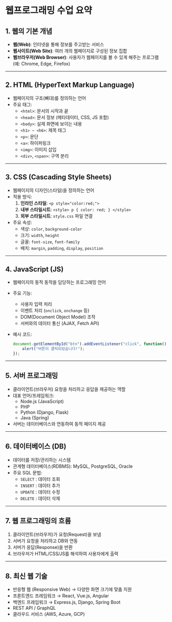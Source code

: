 # 웹프로그래밍 수업 요약

## 1. 웹의 기본 개념

-   **웹(Web)**: 인터넷을 통해 정보를 주고받는 서비스
-   **웹사이트(Web Site)**: 여러 개의 웹페이지로 구성된 정보 집합
-   **웹브라우저(Web Browser)**: 사용자가 웹페이지를 볼 수 있게 해주는
    프로그램 (예: Chrome, Edge, Firefox)

------------------------------------------------------------------------

## 2. HTML (HyperText Markup Language)

-   웹페이지의 구조(뼈대)를 정의하는 언어
-   주요 태그:
    -   `<html>`: 문서의 시작과 끝
    -   `<head>`: 문서 정보 (메타데이터, CSS, JS 포함)
    -   `<body>`: 실제 화면에 보이는 내용
    -   `<h1> ~ <h6>`: 제목 태그
    -   `<p>`: 문단
    -   `<a>`: 하이퍼링크
    -   `<img>`: 이미지 삽입
    -   `<div>`, `<span>`: 구역 분리

------------------------------------------------------------------------

## 3. CSS (Cascading Style Sheets)

-   웹페이지의 디자인(스타일)을 정의하는 언어
-   적용 방식:
    1.  **인라인 스타일**: `<p style="color:red;">`
    2.  **내부 스타일시트**: `<style> p { color: red; } </style>`
    3.  **외부 스타일시트**: `style.css` 파일 연결
-   주요 속성:
    -   색상: `color`, `background-color`
    -   크기: `width`, `height`
    -   글꼴: `font-size`, `font-family`
    -   배치: `margin`, `padding`, `display`, `position`

------------------------------------------------------------------------

## 4. JavaScript (JS)

-   웹페이지의 동적 동작을 담당하는 프로그래밍 언어

-   주요 기능:

    -   사용자 입력 처리
    -   이벤트 처리 (`onclick`, `onchange` 등)
    -   DOM(Document Object Model) 조작
    -   서버와의 데이터 통신 (AJAX, Fetch API)

-   예시 코드:

    ``` javascript
    document.getElementById("btn").addEventListener("click", function() {
        alert("버튼이 클릭되었습니다!");
    });
    ```

------------------------------------------------------------------------

## 5. 서버 프로그래밍

-   클라이언트(브라우저) 요청을 처리하고 응답을 제공하는 역할
-   대표 언어/프레임워크:
    -   Node.js (JavaScript)
    -   PHP
    -   Python (Django, Flask)
    -   Java (Spring)
-   서버는 데이터베이스와 연동하여 동적 페이지 제공

------------------------------------------------------------------------

## 6. 데이터베이스 (DB)

-   데이터를 저장/관리하는 시스템
-   관계형 데이터베이스(RDBMS): MySQL, PostgreSQL, Oracle
-   주요 SQL 문법:
    -   `SELECT` : 데이터 조회
    -   `INSERT` : 데이터 추가
    -   `UPDATE` : 데이터 수정
    -   `DELETE` : 데이터 삭제

------------------------------------------------------------------------

## 7. 웹 프로그래밍의 흐름

1.  클라이언트(브라우저)가 요청(Request)을 보냄
2.  서버가 요청을 처리하고 DB와 연동
3.  서버가 응답(Response)을 반환
4.  브라우저가 HTML/CSS/JS를 해석하여 사용자에게 출력

------------------------------------------------------------------------

## 8. 최신 웹 기술

-   반응형 웹 (Responsive Web) → 다양한 화면 크기에 맞춤 지원
-   프론트엔드 프레임워크 → React, Vue.js, Angular
-   백엔드 프레임워크 → Express.js, Django, Spring Boot
-   REST API / GraphQL
-   클라우드 서비스 (AWS, Azure, GCP)

